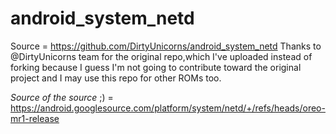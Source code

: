 # android_system_netd

Source = https://github.com/DirtyUnicorns/android_system_netd
Thanks to @DirtyUnicorns team for the original repo,which I've uploaded instead of forking because I guess I'm not going to contribute toward the original project and I may use this repo for other ROMs too.

_Source of the source_ ;) = https://android.googlesource.com/platform/system/netd/+/refs/heads/oreo-mr1-release
